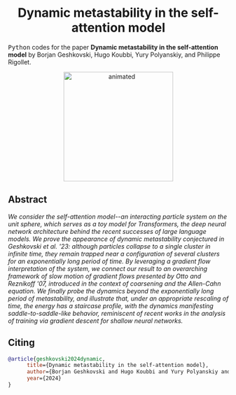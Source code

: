 <!-- Title -->
<h1 align="center">
  Dynamic metastability in the self-attention model
</h1>

<tt>Python</tt> codes for the paper 
**Dynamic metastability in the self-attention model** by Borjan Geshkovski, Hugo Koubbi, Yury Polyanskiy, and Philippe Rigollet. 

<p align="center">
  <img src="movies/1.gif" alt="animated" width="250"/>
</p>


## Abstract

*We consider the self-attention model--an interacting particle system on the unit sphere, which serves as a toy model for Transformers, the deep neural network architecture behind the recent successes of large language models. We prove the appearance of dynamic metastability conjectured in Geshkovski et al. '23: although particles collapse to a single cluster in infinite time, they remain trapped near a configuration of several clusters for an exponentially long period of time. By leveraging a gradient flow interpretation of the system, we connect our result to an overarching framework of slow motion of gradient flows presented by Otto and Reznikoff '07, introduced in the context of coarsening and the Allen-Cahn equation. We finally probe the dynamics beyond the exponentially long period of metastability, and illustrate that, under an appropriate rescaling of time, the energy has a staircase profile, with the dynamics manifesting saddle-to-saddle-like behavior, reminiscent of recent works in the analysis of training via gradient descent for shallow neural networks.*

## Citing

```bibtex
@article{geshkovski2024dynamic,
      title={Dynamic metastability in the self-attention model}, 
      author={Borjan Geshkovski and Hugo Koubbi and Yury Polyanskiy and Philippe Rigollet},
      year={2024}
}
```

